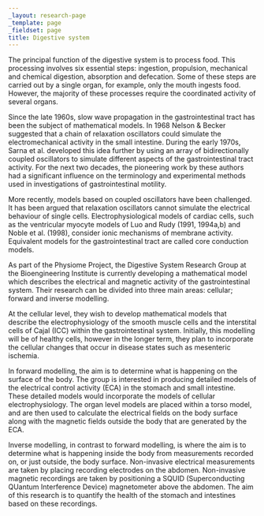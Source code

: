 ```yaml
---
_layout: research-page
_template: page
_fieldset: page
title: Digestive system
---
```

The principal function of the digestive system is to process food. This processing involves six essential steps: ingestion, propulsion, mechanical and chemical digestion, absorption and defecation. Some of these steps are carried out by a single organ, for example, only the mouth ingests food. However, the majority of these processes require the coordinated activity of several organs.

Since the late 1960s, slow wave propagation in the gastrointestinal tract has been the subject of mathematical models. In 1968 Nelson & Becker suggested that a chain of relaxation oscillators could simulate the electromechanical activity in the small intestine. During the early 1970s, Sarna et al. developed this idea further by using an array of bidirectionally coupled oscillators to simulate different aspects of the gastrointestinal tract activity. For the next two decades, the pioneering work by these authors had a significant influence on the terminology and experimental methods used in investigations of gastrointestinal motility.

More recently, models based on coupled oscillators have been challenged. It has been argued that relaxation oscillators cannot simulate the electrical behaviour of single cells. Electrophysiological models of cardiac cells, such as the ventricular myocyte models of Luo and Rudy (1991, 1994a,b) and Noble et al. (1998), consider ionic mechanisms of membrane activity. Equivalent models for the gastrointestinal tract are called core conduction models.

As part of the Physiome Project, the Digestive System Research Group at the Bioengineering Institute is currently developing a mathematical model which describes the electrical and magnetic activity of the gastrointestinal system. Their research can be divided into three main areas: cellular; forward and inverse modelling.

At the cellular level, they wish to develop mathematical models that describe the electrophysiology of the smooth muscle cells and the interstital cells of Cajal (ICC) within the gastrointestinal system. Initially, this modelling will be of healthy cells, however in the longer term, they plan to incorporate the cellular changes that occur in disease states such as mesenteric ischemia.

In forward modelling, the aim is to determine what is happening on the surface of the body. The group is interested in producing detailed models of the electrical control activity (ECA) in the stomach and small intestine. These detailed models would incorporate the models of cellular electrophysiology. The organ level models are placed within a torso model, and are then used to calculate the electrical fields on the body surface along with the magnetic fields outside the body that are generated by the ECA.

Inverse modelling, in contrast to forward modelling, is where the aim is to determine what is happening inside the body from measurements recorded on, or just outside, the body surface. Non-invasive electrical measurements are taken by placing recording electrodes on the abdomen. Non-invasive magnetic recordings are taken by positioning a SQUID (Superconducting QUantum Interference Device) magnetometer above the abdomen. The aim of this research is to quantify the health of the stomach and intestines based on these recordings.